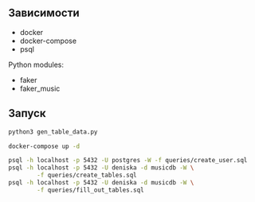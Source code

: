 ## Зависимости

- docker
- docker-compose
- psql

Python modules:

- faker
- faker\_music

## Запуск

```sh
python3 gen_table_data.py

docker-compose up -d

psql -h localhost -p 5432 -U postgres -W -f queries/create_user.sql
psql -h localhost -p 5432 -U deniska -d musicdb -W \
        -f queries/create_tables.sql
psql -h localhost -p 5432 -U deniska -d musicdb -W \
        -f queries/fill_out_tables.sql
```
